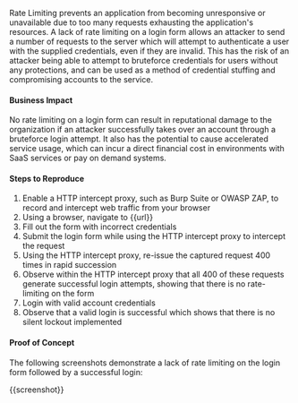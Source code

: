 Rate Limiting prevents an application from becoming unresponsive or unavailable due to too many requests exhausting the application's resources. A lack of rate limiting on a login form allows an attacker to send a number of requests to the server which will attempt to authenticate a user with the supplied credentials, even if they are invalid. This has the risk of an attacker being able to attempt to bruteforce credentials for users without any protections, and can be used as a method of credential stuffing and compromising accounts to the service.

#### Business Impact

No rate limiting on a login form can result in reputational damage to the organization if an attacker successfully takes over an account through a bruteforce login attempt. It also has the potential to cause accelerated service usage, which can incur a direct financial cost in environments with SaaS services or pay on demand systems.

#### Steps to Reproduce

1. Enable a HTTP intercept proxy, such as Burp Suite or OWASP ZAP, to record and intercept web traffic from your browser
1. Using a browser, navigate to {{url}}
1. Fill out the form with incorrect credentials
1. Submit the login form while using the HTTP intercept proxy to intercept the request
1. Using the HTTP intercept proxy, re-issue the captured request 400 times in rapid succession
1. Observe within the HTTP intercept proxy that all 400 of these requests generate successful login attempts, showing that there is no rate-limiting on the form
1. Login with valid account credentials
1. Observe that a valid login is successful which shows that there is no silent lockout implemented

#### Proof of Concept

The following screenshots demonstrate a lack of rate limiting on the login form followed by a successful login:

{{screenshot}}
